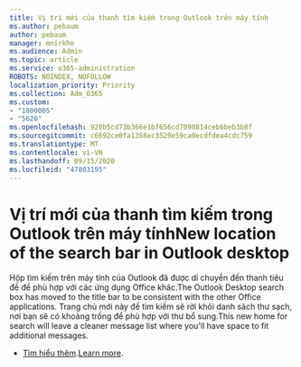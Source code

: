 ```yaml
---
title: Vị trí mới của thanh tìm kiếm trong Outlook trên máy tính
ms.author: pebaum
author: pebaum
manager: mnirkhe
ms.audience: Admin
ms.topic: article
ms.service: o365-administration
ROBOTS: NOINDEX, NOFOLLOW
localization_priority: Priority
ms.collection: Adm_O365
ms.custom:
- "1800005"
- "5620"
ms.openlocfilehash: 920b5cd73b366e1bf656cd7090814ceb6beb3b8f
ms.sourcegitcommit: c6692ce0fa1358ec3529e59ca0ecdfdea4cdc759
ms.translationtype: MT
ms.contentlocale: vi-VN
ms.lasthandoff: 09/15/2020
ms.locfileid: "47803195"
---
```

# <a name="new-location-of-the-search-bar-in-outlook-desktop"></a><span data-ttu-id="b67ba-102">Vị trí mới của thanh tìm kiếm trong Outlook trên máy tính</span><span class="sxs-lookup"><span data-stu-id="b67ba-102">New location of the search bar in Outlook desktop</span></span>

<span data-ttu-id="b67ba-103">Hộp tìm kiếm trên máy tính của Outlook đã được di chuyển đến thanh tiêu đề để phù hợp với các ứng dụng Office khác.</span><span class="sxs-lookup"><span data-stu-id="b67ba-103">The Outlook Desktop search box has moved to the title bar to be consistent with the other Office applications.</span></span> <span data-ttu-id="b67ba-104">Trang chủ mới này để tìm kiếm sẽ rời khỏi danh sách thư sạch, nơi bạn sẽ có khoảng trống để phù hợp với thư bổ sung.</span><span class="sxs-lookup"><span data-stu-id="b67ba-104">This new home for search will leave a cleaner message list where you'll have space to fit additional messages.</span></span>
- <span data-ttu-id="b67ba-105">[Tìm hiểu thêm](https://support.microsoft.com/en-us/office/96fee452-80cd-492d-a35c-5c37584b416b).</span><span class="sxs-lookup"><span data-stu-id="b67ba-105">[Learn more](https://support.microsoft.com/en-us/office/96fee452-80cd-492d-a35c-5c37584b416b).</span></span>
